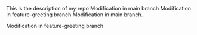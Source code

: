 This is the description of my repo
Modification in main branch
Modification in feature-greeting branch
 Modification in main branch.

 Modification in feature-greeting branch.
